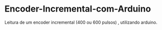 # Encoder-Incremental-com-Arduino
Leitura de um encoder incremental  (400 ou 600 pulsos) , utilizando arduino.
